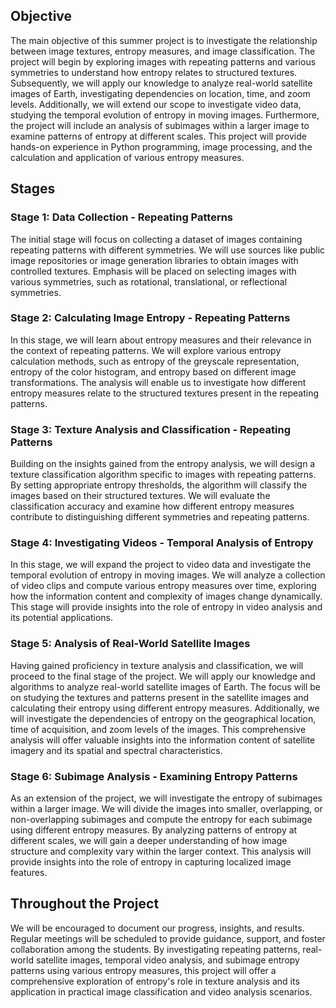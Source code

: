 ## Objective

The main objective of this summer project is to investigate the relationship between image textures, entropy measures, and image classification. The project will begin by exploring images with repeating patterns and various symmetries to understand how entropy relates to structured textures. Subsequently, we will apply our knowledge to analyze real-world satellite images of Earth, investigating dependencies on location, time, and zoom levels. Additionally, we will extend our scope to investigate video data, studying the temporal evolution of entropy in moving images. Furthermore, the project will include an analysis of subimages within a larger image to examine patterns of entropy at different scales. This project will provide hands-on experience in Python programming, image processing, and the calculation and application of various entropy measures.

## Stages

### Stage 1: Data Collection - Repeating Patterns

The initial stage will focus on collecting a dataset of images containing repeating patterns with different symmetries. We will use sources like public image repositories or image generation libraries to obtain images with controlled textures. Emphasis will be placed on selecting images with various symmetries, such as rotational, translational, or reflectional symmetries.

### Stage 2: Calculating Image Entropy - Repeating Patterns

In this stage, we will learn about entropy measures and their relevance in the context of repeating patterns. We will explore various entropy calculation methods, such as entropy of the greyscale representation, entropy of the color histogram, and entropy based on different image transformations. The analysis will enable us to investigate how different entropy measures relate to the structured textures present in the repeating patterns.

### Stage 3: Texture Analysis and Classification - Repeating Patterns

Building on the insights gained from the entropy analysis, we will design a texture classification algorithm specific to images with repeating patterns. By setting appropriate entropy thresholds, the algorithm will classify the images based on their structured textures. We will evaluate the classification accuracy and examine how different entropy measures contribute to distinguishing different symmetries and repeating patterns.

### Stage 4: Investigating Videos - Temporal Analysis of Entropy

In this stage, we will expand the project to video data and investigate the temporal evolution of entropy in moving images. We will analyze a collection of video clips and compute various entropy measures over time, exploring how the information content and complexity of images change dynamically. This stage will provide insights into the role of entropy in video analysis and its potential applications.

### Stage 5: Analysis of Real-World Satellite Images

Having gained proficiency in texture analysis and classification, we will proceed to the final stage of the project. We will apply our knowledge and algorithms to analyze real-world satellite images of Earth. The focus will be on studying the textures and patterns present in the satellite images and calculating their entropy using different entropy measures. Additionally, we will investigate the dependencies of entropy on the geographical location, time of acquisition, and zoom levels of the images. This comprehensive analysis will offer valuable insights into the information content of satellite imagery and its spatial and spectral characteristics.

### Stage 6: Subimage Analysis - Examining Entropy Patterns

As an extension of the project, we will investigate the entropy of subimages within a larger image. We will divide the images into smaller, overlapping, or non-overlapping subimages and compute the entropy for each subimage using different entropy measures. By analyzing patterns of entropy at different scales, we will gain a deeper understanding of how image structure and complexity vary within the larger context. This analysis will provide insights into the role of entropy in capturing localized image features.

## Throughout the Project

We will be encouraged to document our progress, insights, and results. Regular meetings will be scheduled to provide guidance, support, and foster collaboration among the students. By investigating repeating patterns, real-world satellite images, temporal video analysis, and subimage entropy patterns using various entropy measures, this project will offer a comprehensive exploration of entropy's role in texture analysis and its application in practical image classification and video analysis scenarios.
